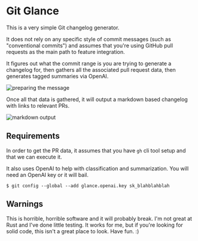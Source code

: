 # Git Glance

This is a very simple Git changelog generator.

It does not rely on any specific style of commit messages (such as "conventional commits") and assumes that you're using GitHub pull requests as the main path to feature integration.

It figures out what the commit range is you are trying to generate a changelog for, then gathers all the associated pull request data, then generates tagged summaries via OpenAI.

![preparing the message](https://github.com/schacon/git-glance/assets/70/b93e513a-cd45-4ab4-bec7-44ece96aa2af)

Once all that data is gathered, it will output a markdown based changelog with links to relevant PRs.

![markdown output](https://github.com/schacon/git-glance/assets/70/1541dc29-c748-43f6-8638-f90875d1cd17)

## Requirements

In order to get the PR data, it assumes that you have `gh` cli tool setup and that we can execute it.

It also uses OpenAI to help with classification and summarization. You will need an OpenAI key or it will bail.

```
$ git config --global --add glance.openai.key sk_blahblahblah
```

## Warnings

This is horrible, horrible software and it will probably break. I'm not great at Rust and I've done little testing. It works for me, but if you're looking for solid code, this isn't a great place to look. Have fun. :)

